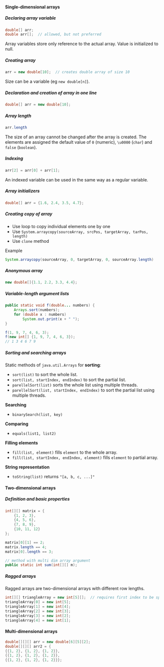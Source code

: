 #### Single-dimensional arrays
##### Declaring array variable
```java
double[] arr;
double arr[];  // allowed, but not preferred
```
Array variables store only reference to the actual array. Value is initialized to null.

##### Creating array
```java
arr = new double[10];  // creates double array of size 10
```
Size can be a variable (eg `new double[n]`).

##### Declaration and creation of array in one line
```java
double[] arr = new double[10];
```

##### Array length
```java
arr.length
```
The size of an array cannot be changed after the array is created. The elements are assigned the default value of `0` (numeric), `\u0000` (`char`) and `false` (`boolean`).

##### Indexing
```java
arr[2] = arr[0] + arr[1];
```
An indexed variable can be used in the same way as a regular variable.

##### Array initializers
```java
double[] arr = {1.6, 2.4, 3.5, 4.7};
```

##### Creating copy of array
- Use loop to copy individual elements one by one
- Use `System.arraycopy(sourceArray, srcPos, targetArray, tarPos, length)`
- Use `clone` method

Example
```java
System.arraycopy(sourceArray, 0, targetArray, 0, sourceArray.length)
```

##### Anonymous array
```java
new double[]{1.1, 2.2, 3.3, 4.4};
```

##### Variable-length argument lists
```java
public static void f(double... numbers) {
    Arrays.sort(numbers);
    for (double x : numbers)
        System.out.print(x + " ");
}

f(1, 9, 7, 4, 6, 3);
f(new int[] {1, 9, 7, 4, 6, 3});
// 1 3 4 6 7 9 
```

##### Sorting and searching arrays
Static methods of `java.util.Arrays` for **sorting**:
- `sort(list)` to sort the whole list.
- `sort(list, startIndex, endIndex)` to sort the partial list.
- `parellelSort(list)` sorts the whole list using multiple threads.
- `parellelSort(list, startIndex, endIndex)` to sort the partial list using multiple threads.

**Searching**
- `binarySearch(list, key)`

**Comparing**
- `equals(list1, list2)`

**Filling elements**
- `fill(list, element)` fills `element` to the whole array.
- `fill(list, startIndex, endIndex, element)` fills `element` to partial array.

**String representation**
- `toString(list)` returns `"[a, b, c, ...]"`

#### Two-dimensional arrays
##### Definition and basic properties
```java
int[][] matrix = {
    {1, 2, 3},
    {4, 5, 6},
    {7, 8, 9},
    {10, 11, 12}
};

matrix[0][1] == 2;
matrix.length == 4;
matrix[0].length == 3;

// method with multi dim array argument
public static int sum(int[][] m);
```

##### Ragged arrays
Ragged arrays are two-dimensional arrays with different row lengths.

```java
int[][] triangleArray = new int[5][];  // requires first index to be specified
triangleArray[0] = new int[5];
triangleArray[1] = new int[4];
triangleArray[2] = new int[3];
triangleArray[3] = new int[2];
triangleArray[4] = new int[1];
```

#### Multi-dimensional arrays
```java
double[][][] arr = new double[6][5][2];
double[][][] arr2 = {
{{1, 2}, {1, 2}, {1, 2}},
{{1, 2}, {1, 2}, {1, 2}},
{{1, 2}, {1, 2}, {1, 2}}};
```